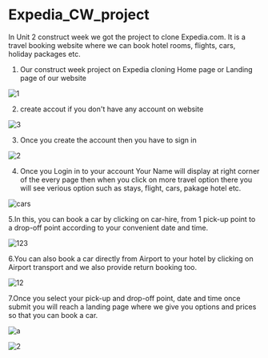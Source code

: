 # Expedia_CW_project

In Unit 2 construct week we got the project to clone Expedia.com. It is a travel booking website where we can book hotel rooms, flights, cars, holiday packages etc.

1. Our construct week project on Expedia cloning
Home page or Landing page of our website

![1](https://user-images.githubusercontent.com/99042645/155830675-999b5781-f798-448e-bb39-df4e36724cdf.JPG)

2. create accout if you don't have any account on website
 
 ![3](https://user-images.githubusercontent.com/99042645/155830776-24a9d318-7537-4f1e-9b1a-27360a51bde7.JPG)
 
3. Once you create the account then you have to sign in 
 
![2](https://user-images.githubusercontent.com/99042645/155830873-8e10eb7c-cd3f-490c-8d4d-161cba7178bd.JPG)

4. Once you Login in to your account Your Name will display at right corner of the every page
then when you click on more travel option there you will see verious option such as stays, flight, cars, pakage hotel etc.


![cars](https://user-images.githubusercontent.com/99031812/155841785-f8645ba3-ea1c-40db-b442-89a690ac2e6a.PNG)


5.In this, you can book a car by clicking on car-hire, from 1 pick-up point to a drop-off point according to your convenient date and time.


![123](https://user-images.githubusercontent.com/99031812/155842104-88bbfcfd-1713-42d2-9560-c8fa3876ecae.PNG)


6.You can also book a car directly from Airport to your hotel by clicking on Airport transport and we also provide return booking too.

![12](https://user-images.githubusercontent.com/99031812/155842205-1350ebd9-adc4-4a2a-8d0d-6e57625ea3f4.PNG)


7.Once you select your pick-up and drop-off point, date and time once submit you will reach a landing page where we give you options and prices so that you can book a car.


![a](https://user-images.githubusercontent.com/99031812/155835440-d660bfdd-c4fb-42bb-b642-3d3a347cbccd.PNG)

![2](https://user-images.githubusercontent.com/99031812/155835224-14fedfa9-0c40-4ffa-8be4-b33cc84f710b.PNG)


